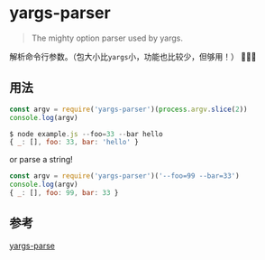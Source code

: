 # yargs-parser
> The mighty option parser used by yargs.

解析命令行参数。（包大小比`yargs`小，功能也比较少，但够用！）

## 用法
```js
const argv = require('yargs-parser')(process.argv.slice(2))
console.log(argv)
```
```js
$ node example.js --foo=33 --bar hello
{ _: [], foo: 33, bar: 'hello' }
```
or parse a string!
```js
const argv = require('yargs-parser')('--foo=99 --bar=33')
console.log(argv)
{ _: [], foo: 99, bar: 33 }
```
## 参考
[yargs-parse](https://github.com/yargs/yargs-parser)